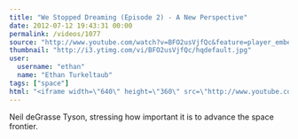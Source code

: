 ```yaml
---
title: "We Stopped Dreaming (Episode 2) - A New Perspective"
date: 2012-07-12 19:43:31 00:00
permalink: /videos/1077
source: "http://www.youtube.com/watch?v=BFO2usVjfQc&feature=player_embedded"
thumbnail: "http://i3.ytimg.com/vi/BFO2usVjfQc/hqdefault.jpg"
user:
  username: "ethan"
  name: "Ethan Turkeltaub"
tags: ["space"]
html: "<iframe width=\"640\" height=\"360\" src=\"http://www.youtube.com/embed/BFO2usVjfQc?wmode=transparent&fs=1&feature=oembed\" frameborder=\"0\" allowfullscreen></iframe>"
---
```


Neil deGrasse Tyson, stressing how important it is to advance the space frontier.
